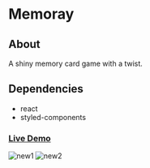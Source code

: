 # Memoray

## About

A shiny memory card game with a twist.  

## Dependencies
-   react
-   styled-components

### [Live Demo](https://memoray.vercel.app/)

![new1](https://user-images.githubusercontent.com/68343982/161718663-8068a5cf-3cfb-4842-9c19-5379a630d275.jpg)
![new2](https://user-images.githubusercontent.com/68343982/161718675-7fbf730e-9a56-47f2-9a16-5df2a86808df.jpg)
